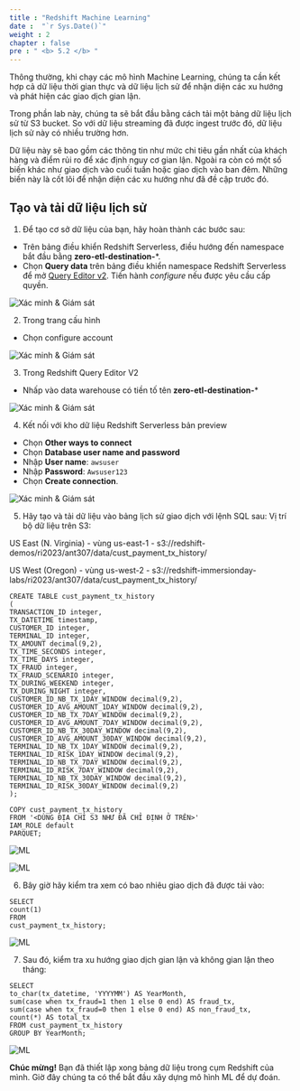 ```yaml
---
title : "Redshift Machine Learning"
date :  "`r Sys.Date()`" 
weight : 2 
chapter : false
pre : " <b> 5.2 </b> "
---
```


Thông thường, khi chạy các mô hình Machine Learning, chúng ta cần kết hợp cả dữ liệu thời gian thực và dữ liệu lịch sử để nhận diện các xu hướng và phát hiện các giao dịch gian lận.

Trong phần lab này, chúng ta sẽ bắt đầu bằng cách tải một bảng dữ liệu lịch sử từ S3 bucket. So với dữ liệu streaming đã được ingest trước đó, dữ liệu lịch sử này có nhiều trường hơn.

Dữ liệu này sẽ bao gồm các thông tin như mức chi tiêu gần nhất của khách hàng và điểm rủi ro để xác định nguy cơ gian lận. Ngoài ra còn có một số biến khác như giao dịch vào cuối tuần hoặc giao dịch vào ban đêm. Những biến này là cốt lõi để nhận diện các xu hướng như đã đề cập trước đó.

## Tạo và tải dữ liệu lịch sử

1. Để tạo cơ sở dữ liệu của bạn, hãy hoàn thành các bước sau:
+ Trên bảng điều khiển Redshift Serverless, điều hướng đến namespace bắt đầu bằng **zero-etl-destination-***.
+ Chọn **Query data** trên bảng điều khiển namespace Redshift Serverless để mở [Query Editor v2](https://docs.aws.amazon.com/redshift/latest/mgmt/query-editor-v2-using.html). Tiến hành *configure* nếu được yêu cầu cấp quyền.

![Xác minh & Giám sát](/images/2.Zero-ETLIntegration/34.png)

2. Trong trang cấu hình  
+ Chọn configure account

![Xác minh & Giám sát](/images/2.Zero-ETLIntegration/36.png)

3. Trong Redshift Query Editor V2  
+ Nhấp vào data warehouse có tiền tố tên **zero-etl-destination-***  

![Xác minh & Giám sát](/images/2.Zero-ETLIntegration/37.png)

4. Kết nối với kho dữ liệu Redshift Serverless bản preview  
+ Chọn **Other ways to connect**  
+ Chọn **Database user name and password**  
+ Nhập **User name**: `awsuser`  
+ Nhập **Password**: `Awsuser123`  
+ Chọn **Create connection**.

![Xác minh & Giám sát](/images/2.Zero-ETLIntegration/38.png)

5. Hãy tạo và tải dữ liệu vào bảng lịch sử giao dịch với lệnh SQL sau:
Vị trí bộ dữ liệu trên S3:

US East (N. Virginia) - vùng us-east-1 - s3://redshift-demos/ri2023/ant307/data/cust_payment_tx_history/

US West (Oregon) - vùng us-west-2 - s3://redshift-immersionday-labs/ri2023/ant307/data/cust_payment_tx_history/

```
CREATE TABLE cust_payment_tx_history
(
TRANSACTION_ID integer,
TX_DATETIME timestamp,
CUSTOMER_ID integer,
TERMINAL_ID integer,
TX_AMOUNT decimal(9,2),
TX_TIME_SECONDS integer,
TX_TIME_DAYS integer,
TX_FRAUD integer,
TX_FRAUD_SCENARIO integer,
TX_DURING_WEEKEND integer,
TX_DURING_NIGHT integer,
CUSTOMER_ID_NB_TX_1DAY_WINDOW decimal(9,2),
CUSTOMER_ID_AVG_AMOUNT_1DAY_WINDOW decimal(9,2),
CUSTOMER_ID_NB_TX_7DAY_WINDOW decimal(9,2),
CUSTOMER_ID_AVG_AMOUNT_7DAY_WINDOW decimal(9,2),
CUSTOMER_ID_NB_TX_30DAY_WINDOW decimal(9,2),
CUSTOMER_ID_AVG_AMOUNT_30DAY_WINDOW decimal(9,2),
TERMINAL_ID_NB_TX_1DAY_WINDOW decimal(9,2),
TERMINAL_ID_RISK_1DAY_WINDOW decimal(9,2),
TERMINAL_ID_NB_TX_7DAY_WINDOW decimal(9,2),
TERMINAL_ID_RISK_7DAY_WINDOW decimal(9,2),
TERMINAL_ID_NB_TX_30DAY_WINDOW decimal(9,2),
TERMINAL_ID_RISK_30DAY_WINDOW decimal(9,2)
);

COPY cust_payment_tx_history
FROM '<DÙNG ĐỊA CHỈ S3 NHƯ ĐÃ CHỈ ĐỊNH Ở TRÊN>'
IAM_ROLE default
PARQUET;
```


![ML](/images/6.ML/1.png)

![ML](/images/6.ML/2.png)

6. Bây giờ hãy kiểm tra xem có bao nhiêu giao dịch đã được tải vào:

```
SELECT
count(1)
FROM
cust_payment_tx_history;
```

![ML](/images/6.ML/3.png)

7. Sau đó, kiểm tra xu hướng giao dịch gian lận và không gian lận theo tháng:

```
SELECT
to_char(tx_datetime, 'YYYYMM') AS YearMonth,
sum(case when tx_fraud=1 then 1 else 0 end) AS fraud_tx,
sum(case when tx_fraud=0 then 1 else 0 end) AS non_fraud_tx,
count(*) AS total_tx
FROM cust_payment_tx_history
GROUP BY YearMonth;
```


![ML](/images/6.ML/4.png)

**Chúc mừng!** Bạn đã thiết lập xong bảng dữ liệu trong cụm Redshift của mình. Giờ đây chúng ta có thể bắt đầu xây dựng mô hình ML để dự đoán.
